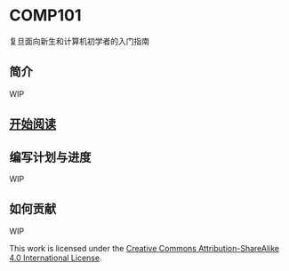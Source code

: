 # COMP101
复旦面向新生和计算机初学者的入门指南

## 简介
WIP

## [开始阅读](https://fducslg.github.io/COMP101/)

## 编写计划与进度
WIP

## 如何贡献
WIP

This work is licensed under the [Creative Commons Attribution-ShareAlike 4.0 International License](http://creativecommons.org/licenses/by-sa/4.0/).
